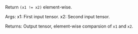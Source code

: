 Return `(x1 != x2)` element-wise.

Args:
    x1: First input tensor.
    x2: Second input tensor.

Returns:
    Output tensor, element-wise comparsion of `x1` and `x2`.
